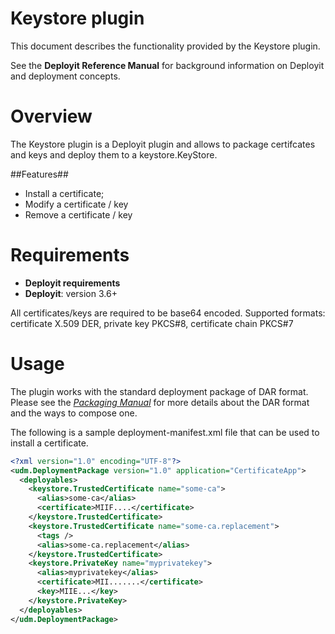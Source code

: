 # Keystore plugin #

This document describes the functionality provided by the Keystore plugin.

See the **Deployit Reference Manual** for background information on Deployit and deployment concepts.

# Overview #

The Keystore plugin is a Deployit plugin and allows to package certifcates and keys and deploy them to a keystore.KeyStore.

##Features##
* Install a certificate;
* Modify a certificate / key
* Remove a certificate / key

# Requirements #
* **Deployit requirements**
* **Deployit**: version 3.6+

All certificates/keys are required to be base64 encoded. Supported formats: certificate X.509 DER, private key PKCS#8, certificate chain PKCS#7

# Usage #

The plugin works with the standard deployment package of DAR format. Please see the [_Packaging Manual_](http://docs.xebialabs.com/releases/4.0/deployit/packagingmanual.html) for more details about the DAR format and the ways to 
compose one. 

The following is a sample deployment-manifest.xml file that can be used to install a certificate.
```xml
<?xml version="1.0" encoding="UTF-8"?>
<udm.DeploymentPackage version="1.0" application="CertificateApp">
  <deployables>
    <keystore.TrustedCertificate name="some-ca">
      <alias>some-ca</alias>
      <certificate>MIIF....</certificate>
    </keystore.TrustedCertificate>
    <keystore.TrustedCertificate name="some-ca.replacement">
      <tags />
      <alias>some-ca.replacement</alias>
    </keystore.TrustedCertificate>
    <keystore.PrivateKey name="myprivatekey">
      <alias>myprivatekey</alias>
      <certificate>MII.......</certificate>
      <key>MIIE...</key>
    </keystore.PrivateKey>
  </deployables>
</udm.DeploymentPackage>
```
